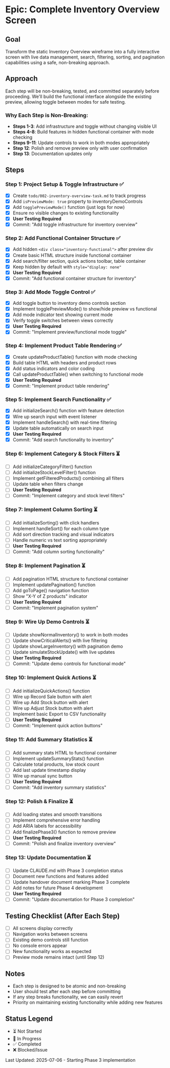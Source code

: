 # Epic: Complete Inventory Overview Screen

## Goal
Transform the static Inventory Overview wireframe into a fully interactive screen with live data management, search, filtering, sorting, and pagination capabilities using a safe, non-breaking approach.

## Approach
Each step will be non-breaking, tested, and committed separately before proceeding. We'll build the functional interface alongside the existing preview, allowing toggle between modes for safe testing.

### Why Each Step is Non-Breaking:
- **Steps 1-3**: Add infrastructure and toggle without changing visible UI
- **Steps 4-8**: Build features in hidden functional container with mode checking
- **Steps 9-11**: Update controls to work in both modes appropriately
- **Step 12**: Polish and remove preview only with user confirmation
- **Step 13**: Documentation updates only

## Steps

### Step 1: Project Setup & Toggle Infrastructure ✅
- [x] Create `todo/002-inventory-overview-task.md` to track progress
- [x] Add `isPreviewMode: true` property to inventoryDemoControls
- [x] Add `togglePreviewMode()` function (just logs for now)
- [x] Ensure no visible changes to existing functionality
- [x] **User Testing Required**
- [x] Commit: "Add toggle infrastructure for inventory overview"

### Step 2: Add Functional Container Structure ✅
- [x] Add hidden `<div class="inventory-functional">` after preview div
- [x] Create basic HTML structure inside functional container
- [x] Add search/filter section, quick actions toolbar, table container
- [x] Keep hidden by default with `style="display: none"`
- [x] **User Testing Required**
- [x] Commit: "Add functional container structure for inventory"

### Step 3: Add Mode Toggle Control ✅
- [x] Add toggle button to inventory demo controls section
- [x] Implement togglePreviewMode() to show/hide preview vs functional
- [x] Add mode indicator text showing current mode
- [x] Verify toggle switches between views correctly
- [x] **User Testing Required**
- [x] Commit: "Implement preview/functional mode toggle"

### Step 4: Implement Product Table Rendering ✅
- [x] Create updateProductTable() function with mode checking
- [x] Build table HTML with headers and product rows
- [x] Add status indicators and color coding
- [x] Call updateProductTable() when switching to functional mode
- [x] **User Testing Required**
- [x] Commit: "Implement product table rendering"

### Step 5: Implement Search Functionality ✅
- [x] Add initializeSearch() function with feature detection
- [x] Wire up search input with event listener
- [x] Implement handleSearch() with real-time filtering
- [x] Update table automatically on search input
- [x] **User Testing Required**
- [x] Commit: "Add search functionality to inventory"

### Step 6: Implement Category & Stock Filters ⏳
- [ ] Add initializeCategoryFilter() function
- [ ] Add initializeStockLevelFilter() function
- [ ] Implement getFilteredProducts() combining all filters
- [ ] Update table when filters change
- [ ] **User Testing Required**
- [ ] Commit: "Implement category and stock level filters"

### Step 7: Implement Column Sorting ⏳
- [ ] Add initializeSorting() with click handlers
- [ ] Implement handleSort() for each column type
- [ ] Add sort direction tracking and visual indicators
- [ ] Handle numeric vs text sorting appropriately
- [ ] **User Testing Required**
- [ ] Commit: "Add column sorting functionality"

### Step 8: Implement Pagination ⏳
- [ ] Add pagination HTML structure to functional container
- [ ] Implement updatePagination() function
- [ ] Add goToPage() navigation function
- [ ] Show "X-Y of Z products" indicator
- [ ] **User Testing Required**
- [ ] Commit: "Implement pagination system"

### Step 9: Wire Up Demo Controls ⏳
- [ ] Update showNormalInventory() to work in both modes
- [ ] Update showCriticalAlerts() with live filtering
- [ ] Update showLargeInventory() with pagination demo
- [ ] Update simulateStockUpdate() with live updates
- [ ] **User Testing Required**
- [ ] Commit: "Update demo controls for functional mode"

### Step 10: Implement Quick Actions ⏳
- [ ] Add initializeQuickActions() function
- [ ] Wire up Record Sale button with alert
- [ ] Wire up Add Stock button with alert  
- [ ] Wire up Adjust Stock button with alert
- [ ] Implement basic Export to CSV functionality
- [ ] **User Testing Required**
- [ ] Commit: "Implement quick action buttons"

### Step 11: Add Summary Statistics ⏳
- [ ] Add summary stats HTML to functional container
- [ ] Implement updateSummaryStats() function
- [ ] Calculate total products, low stock count
- [ ] Add last update timestamp display
- [ ] Wire up manual sync button
- [ ] **User Testing Required**
- [ ] Commit: "Add inventory summary statistics"

### Step 12: Polish & Finalize ⏳
- [ ] Add loading states and smooth transitions
- [ ] Implement comprehensive error handling
- [ ] Add ARIA labels for accessibility
- [ ] Add finalizePhase3() function to remove preview
- [ ] **User Testing Required**
- [ ] Commit: "Polish and finalize inventory overview"

### Step 13: Update Documentation ⏳
- [ ] Update CLAUDE.md with Phase 3 completion status
- [ ] Document new functions and features added
- [ ] Update handover document marking Phase 3 complete
- [ ] Add notes for future Phase 4 development
- [ ] **User Testing Required**
- [ ] Commit: "Update documentation for Phase 3 completion"

## Testing Checklist (After Each Step)
- [ ] All screens display correctly
- [ ] Navigation works between screens
- [ ] Existing demo controls still function
- [ ] No console errors appear
- [ ] New functionality works as expected
- [ ] Preview mode remains intact (until Step 12)

## Notes
- Each step is designed to be atomic and non-breaking
- User should test after each step before committing
- If any step breaks functionality, we can easily revert
- Priority on maintaining existing functionality while adding new features

## Status Legend
- ⏳ Not Started
- 🔄 In Progress
- ✅ Completed
- ❌ Blocked/Issue

Last Updated: 2025-07-06 - Starting Phase 3 implementation